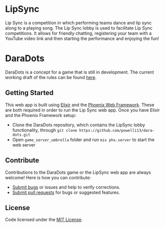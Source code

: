 
# LipSync
Lip Sync is a competition in which performing teams dance and lip sync along to a playing song. The Lip Sync lobby is used to facilitate Lip Sync competitions. It allows for friendly chatting, registering your team with a YouTube video link and then starting the performance and enjoying the fun!

# DaraDots
DaraDots is a concept for a game that is still in development. The current working draft of the rules can be found [here](https://github.com/powelli13/dara-dots/blob/master/DaraDots_Rules.md).

## Getting Started
This web app is built using [Elixir](https://elixir-lang.org/) and the [Phoenix Web Framework](https://phoenixframework.org/). These are both required in order to run the Lip Sync web app.
Once you have Elixir and the Phoenix Framework setup:

* Clone the DaraDots repository, which contains the LipSync lobby functionality, through `git clone https://github.com/powelli13/dara-dots.git`
* Open `game_server_umbrella` folder and run `mix phx.server` to start the web server

## Contribute
Contributions to the DaraDots game or the LipSync web app are always welcome! Here is how you can contribute:
* [Submit bugs](https://github.com/powelli13/dara-dots/issues) or issues and help to verify corrections.
* [Submit pull requests](https://github.com/powelli13/dara-dots/pulls) for bugs or suggested features.

## License
Code licensed under the [MIT License](https://github.com/powelli13/dara-dots/blob/master/LICENSE).